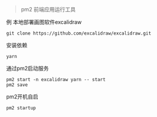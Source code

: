 > pm2 前端应用运行工具

例 本地部署画图软件excalidraw
```text
git clone https://github.com/excalidraw/excalidraw.git
```

安装依赖
```text
yarn
```
通过pm2启动服务
```
pm2 start -n excalidraw yarn -- start
pm2 save
```
pm2开机自启
```text
pm2 startup
```